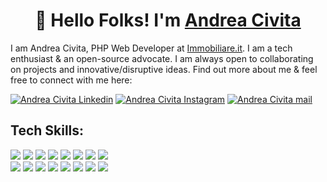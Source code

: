 <h1 align="center">👋 Hello Folks! I'm <a href="https://andreacivita.it" target="_blank">Andrea Civita</a></h1>

I am Andrea Civita, PHP Web Developer at [Immobiliare.it](https://www.immobiliare.it/). I am a tech enthusiast & an open-source advocate. I am always open to collaborating on projects and innovative/disruptive ideas. Find out more about me & feel free to connect with me here:

<a href="https://www.linkedin.com/in/andreacivita/" target="_blank"><img alt="Andrea Civita Linkedin" src="https://img.shields.io/badge/-andreacivita-blue?style=flat-square&logo=Linkedin&logoColor=white&link=https://www.linkedin.com/in/andreacivita/"/></a>
<a href="https://instagram.com/andrea.civita" target="_blank"><img src="https://img.shields.io/badge/-andrea.civita-purple?style=flat-square&logo=instagram&logoColor=white&link=https://instagram.com/andrea.civita/" alt="Andrea Civita Instagram" /></a>
<a href="mailto:andreacivita994@gmail.com" target="_blank"><img src="https://img.shields.io/badge/-andreacivita994@gmail.com-c14438?style=flat-square&logo=Gmail&logoColor=white&link=mailto:andreacivita994@gmail.com" alt="Andrea Civita mail" /></a>


## Tech Skills:

<img src="https://img.shields.io/badge/php%20-%23777BB4.svg?&style=for-the-badge&logo=php&logoColor=white"/>   <img src="https://img.shields.io/badge/laravel%20-%23FF2D20.svg?&style=for-the-badge&logo=laravel&logoColor=white"/>
<img src="https://img.shields.io/badge/javascript%20-%23323330.svg?&style=for-the-badge&logo=javascript&logoColor=%23F7DF1E"/> 
<img src="https://img.shields.io/badge/typescript%20-%23007ACC.svg?&style=for-the-badge&logo=typescript&logoColor=white"/>              <img src="https://img.shields.io/badge/node.js%20-%2343853D.svg?&style=for-the-badge&logo=node.js&logoColor=white"/>
<img src="https://img.shields.io/badge/vuejs%20-%2335495e.svg?&style=for-the-badge&logo=vue.js&logoColor=%234FC08D"/>
<img src="https://img.shields.io/badge/angular%20-%23DD0031.svg?&style=for-the-badge&logo=angular&logoColor=white"/>
<img src="https://img.shields.io/badge/webpack%20-%238DD6F9.svg?&style=for-the-badge&logo=webpack&logoColor=black" />    
<img src="https://img.shields.io/badge/bootstrap%20-%23563D7C.svg?&style=for-the-badge&logo=bootstrap&logoColor=white"/> 
<img src="https://img.shields.io/badge/git%20-%23F05033.svg?&style=for-the-badge&logo=git&logoColor=white"/>
<img src="https://img.shields.io/badge/DigitalOcean-%230167ff.svg?&style=for-the-badge&logo=digitalOcean&logoColor=white"/>
<img src="https://img.shields.io/badge/apache%20-%23D42029.svg?&style=for-the-badge&logo=apache&logoColor=white"/>
<img src="https://img.shields.io/badge/nginx%20-%23009639.svg?&style=for-the-badge&logo=nginx&logoColor=white"/>
<img src="https://img.shields.io/badge/mysql-%2300000f.svg?&style=for-the-badge&logo=mysql&logoColor=white"/>
<img src="https://img.shields.io/badge/travisci%20-%232B2F33.svg?&style=for-the-badge&logo=travis&logoColor=white"/>                   <img src="https://img.shields.io/badge/docker%20-%230db7ed.svg?&style=for-the-badge&logo=docker&logoColor=white"/>


<!--
**andreacivita/andreacivita** is a ✨ _special_ ✨ repository because its `README.md` (this file) appears on your GitHub profile.

Here are some ideas to get you started:

- 🔭 I’m currently working on ...
- 🌱 I’m currently learning ...
- 👯 I’m looking to collaborate on ...
- 🤔 I’m looking for help with ...
- 💬 Ask me about ...
- 📫 How to reach me: ...
- 😄 Pronouns: ...
- ⚡ Fun fact: ...
-->

